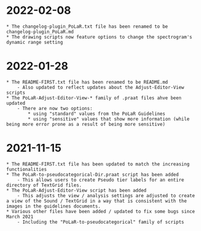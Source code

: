 # 2022-02-08
	* The changelog-plugin_PoLaR.txt file has been renamed to be changelog-plugin_PoLaR.md
	* The drawing scripts now feature options to change the spectrogram's dynamic range setting


# 2022-01-28
	* The README-FIRST.txt file has been renamed to be README.md
		- Also updated to reflect updates about the Adjust-Editor-View scripts
	* The PoLaR-Adjust-Editor-View-* family of .praat files ahve been updated
		- There are now two options:
			* using "standard" values from the PoLaR Guidelines
			* using "sensitive" values that show more information (while being more error prone as a result of being more sensitive)


# 2021-11-15
	* The README-FIRST.txt file has been updated to match the increasing functionalities
	* The PoLaR-to-pseudocategorical-Dir.praat script has been added
		- This allows users to create Pseudo tier labels for an entire directory of TextGrid files.
	* The PoLaR-Adjust-Editor-View script has been added
		- This adjusts the view / analysis settings are adjusted to create a view of the Sound / TextGrid in a way that is consistent with the images in the guidelines documents.
	* Various other files have been added / updated to fix some bugs since March 2021
		- Including the "PoLaR-to-pseudocategorical" family of scripts